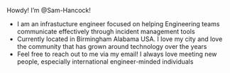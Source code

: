 Howdy! I’m @Sam-Hancock!
- I am an infrastucture engineer focused on helping Engineering teams communicate effectively through incident management tools
- Currently located in Birmingham Alabama USA. I love my city and love the community that has grown around technology over the years
- Feel free to reach out to me via my email! I always love meeting new people, especially international engineer-minded individuals


